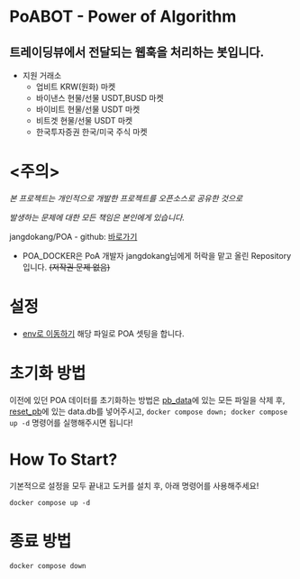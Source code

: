 # PoABOT - Power of Algorithm
## 트레이딩뷰에서 전달되는 웹훅을 처리하는 봇입니다.
 
* 지원 거래소
  * 업비트 KRW(원화) 마켓
  * 바이낸스 현물/선물 USDT,BUSD 마켓
  * 바이비트 현물/선물 USDT 마켓
  * 비트겟 현물/선물 USDT 마켓
  * 한국투자증권 한국/미국 주식 마켓
 
# <주의>
*본 프로젝트는 개인적으로 개발한 프로젝트를 오픈소스로 공유한 것으로*

*발생하는 문제에 대한 모든 책임은 본인에게 있습니다.*

jangdokang/POA - github: <a href="https://github.com/jangdokang/POA">바로가기</a>

- POA_DOCKER은 PoA 개발자 jangdokang님에게 허락을 맡고 올린 Repository 입니다. ~~(저작권 문제 없음)~~


# 설정
* <a href="https://github.com/th-release/POA_DOCKER/blob/main/app/.env">env로 이동하기</a> 해당 파일로 POA 셋팅을 합니다.

# 초기화 방법
이전에 있던 POA 데이터를 초기화하는 방법은 <a href="https://github.com/th-release/POA_DOCKER/tree/main/app/pb_data">pb_data</a>에 있는 모든 파일을 삭제 후, <a href="https://github.com/th-release/POA_DOCKER/tree/main/reset_pb">reset_pb</a>에 있는 data.db를 넣어주시고, `docker compose down; docker compose up -d` 명령어를 실행해주시면 됩니다!

# How To Start?
기본적으로 설정을 모두 끝내고 도커를 설치 후, 아래 명령어를 사용해주세요!
```
docker compose up -d
```

# 종료 방법
```
docker compose down
```